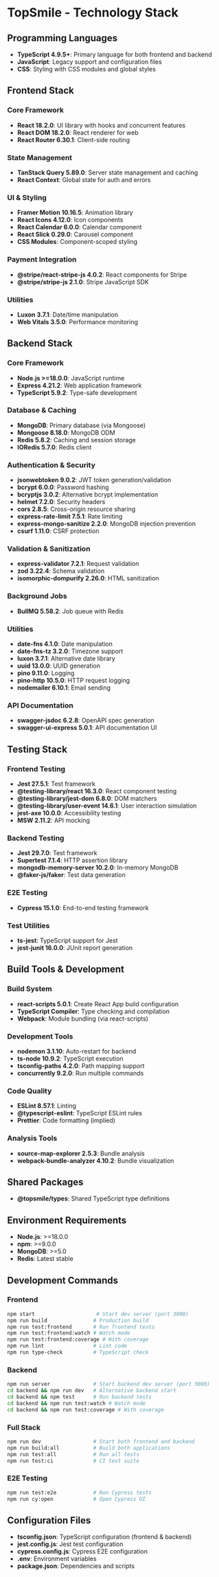# TopSmile - Technology Stack

## Programming Languages
- **TypeScript 4.9.5+**: Primary language for both frontend and backend
- **JavaScript**: Legacy support and configuration files
- **CSS**: Styling with CSS modules and global styles

## Frontend Stack

### Core Framework
- **React 18.2.0**: UI library with hooks and concurrent features
- **React DOM 18.2.0**: React renderer for web
- **React Router 6.30.1**: Client-side routing

### State Management
- **TanStack Query 5.89.0**: Server state management and caching
- **React Context**: Global state for auth and errors

### UI & Styling
- **Framer Motion 10.16.5**: Animation library
- **React Icons 4.12.0**: Icon components
- **React Calendar 6.0.0**: Calendar component
- **React Slick 0.29.0**: Carousel component
- **CSS Modules**: Component-scoped styling

### Payment Integration
- **@stripe/react-stripe-js 4.0.2**: React components for Stripe
- **@stripe/stripe-js 2.1.0**: Stripe JavaScript SDK

### Utilities
- **Luxon 3.7.1**: Date/time manipulation
- **Web Vitals 3.5.0**: Performance monitoring

## Backend Stack

### Core Framework
- **Node.js >=18.0.0**: JavaScript runtime
- **Express 4.21.2**: Web application framework
- **TypeScript 5.9.2**: Type-safe development

### Database & Caching
- **MongoDB**: Primary database (via Mongoose)
- **Mongoose 8.18.0**: MongoDB ODM
- **Redis 5.8.2**: Caching and session storage
- **IORedis 5.7.0**: Redis client

### Authentication & Security
- **jsonwebtoken 9.0.2**: JWT token generation/validation
- **bcrypt 6.0.0**: Password hashing
- **bcryptjs 3.0.2**: Alternative bcrypt implementation
- **helmet 7.2.0**: Security headers
- **cors 2.8.5**: Cross-origin resource sharing
- **express-rate-limit 7.5.1**: Rate limiting
- **express-mongo-sanitize 2.2.0**: MongoDB injection prevention
- **csurf 1.11.0**: CSRF protection

### Validation & Sanitization
- **express-validator 7.2.1**: Request validation
- **zod 3.22.4**: Schema validation
- **isomorphic-dompurify 2.26.0**: HTML sanitization

### Background Jobs
- **BullMQ 5.58.2**: Job queue with Redis

### Utilities
- **date-fns 4.1.0**: Date manipulation
- **date-fns-tz 3.2.0**: Timezone support
- **luxon 3.7.1**: Alternative date library
- **uuid 13.0.0**: UUID generation
- **pino 9.11.0**: Logging
- **pino-http 10.5.0**: HTTP request logging
- **nodemailer 6.10.1**: Email sending

### API Documentation
- **swagger-jsdoc 6.2.8**: OpenAPI spec generation
- **swagger-ui-express 5.0.1**: API documentation UI

## Testing Stack

### Frontend Testing
- **Jest 27.5.1**: Test framework
- **@testing-library/react 16.3.0**: React component testing
- **@testing-library/jest-dom 6.8.0**: DOM matchers
- **@testing-library/user-event 14.6.1**: User interaction simulation
- **jest-axe 10.0.0**: Accessibility testing
- **MSW 2.11.2**: API mocking

### Backend Testing
- **Jest 29.7.0**: Test framework
- **Supertest 7.1.4**: HTTP assertion library
- **mongodb-memory-server 10.2.0**: In-memory MongoDB
- **@faker-js/faker**: Test data generation

### E2E Testing
- **Cypress 15.1.0**: End-to-end testing framework

### Test Utilities
- **ts-jest**: TypeScript support for Jest
- **jest-junit 16.0.0**: JUnit report generation

## Build Tools & Development

### Build System
- **react-scripts 5.0.1**: Create React App build configuration
- **TypeScript Compiler**: Type checking and compilation
- **Webpack**: Module bundling (via react-scripts)

### Development Tools
- **nodemon 3.1.10**: Auto-restart for backend
- **ts-node 10.9.2**: TypeScript execution
- **tsconfig-paths 4.2.0**: Path mapping support
- **concurrently 9.2.0**: Run multiple commands

### Code Quality
- **ESLint 8.57.1**: Linting
- **@typescript-eslint**: TypeScript ESLint rules
- **Prettier**: Code formatting (implied)

### Analysis Tools
- **source-map-explorer 2.5.3**: Bundle analysis
- **webpack-bundle-analyzer 4.10.2**: Bundle visualization

## Shared Packages
- **@topsmile/types**: Shared TypeScript type definitions

## Environment Requirements
- **Node.js**: >=18.0.0
- **npm**: >=9.0.0
- **MongoDB**: >=5.0
- **Redis**: Latest stable

## Development Commands

### Frontend
```bash
npm start                    # Start dev server (port 3000)
npm run build               # Production build
npm run test:frontend       # Run frontend tests
npm run test:frontend:watch # Watch mode
npm run test:frontend:coverage # With coverage
npm run lint                # Lint code
npm run type-check          # TypeScript check
```

### Backend
```bash
npm run server              # Start backend dev server (port 5000)
cd backend && npm run dev   # Alternative backend start
cd backend && npm test      # Run backend tests
cd backend && npm run test:watch # Watch mode
cd backend && npm run test:coverage # With coverage
```

### Full Stack
```bash
npm run dev                 # Start both frontend and backend
npm run build:all           # Build both applications
npm run test:all            # Run all tests
npm run test:ci             # CI test suite
```

### E2E Testing
```bash
npm run test:e2e            # Run Cypress tests
npm run cy:open             # Open Cypress UI
```

## Configuration Files
- **tsconfig.json**: TypeScript configuration (frontend & backend)
- **jest.config.js**: Jest test configuration
- **cypress.config.js**: Cypress E2E configuration
- **.env**: Environment variables
- **package.json**: Dependencies and scripts

